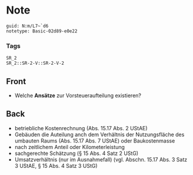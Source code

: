 # Note
```
guid: N:m/L7~`d6
notetype: Basic-02d89-e0e22
```

### Tags
```
SR_2
SR_2::SR-2-V::SR-2-V-2
```

## Front
<ul>
  <li>Welche <b>Ansätze</b> zur Vorsteueraufteilung existieren?
</ul>

## Back
<ul>
  <li>betriebliche Kostenrechnung (Abs. 15.17 Abs. 2 UStAE)
  <li>Gebäuden die Auteilung anch dem Verhältnis der Nutzungsfläche
  des umbauten Raums (Abs. 15.17 Abs. 7 UStAE) oder Baukostenmasse
  <li>nach zeitlichem Anteil oder Kilometerleistung
  <li>sachgerechte Schätzung (§ 15 Abs. 4 Satz 2 UStG)
  <li>Umsatzverhältnis (nur im Ausnahmefall) (vgl. Abschn. 15.17
  Abs. 3 Satz 3 UStAE, § 15 Abs. 4 Satz 3 UStG)
</ul>
